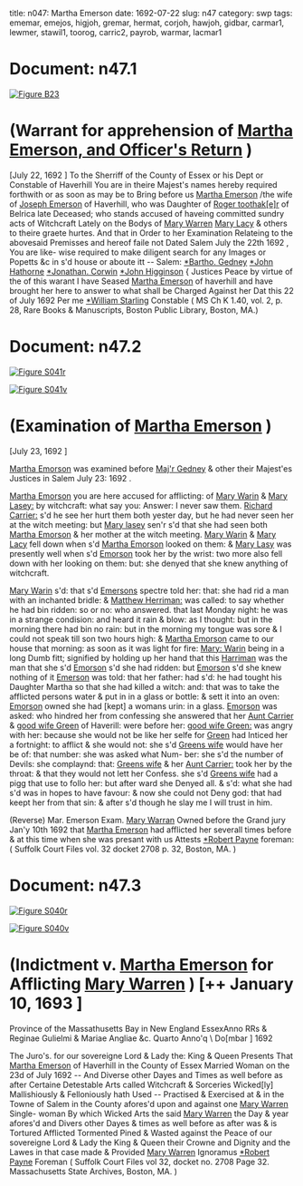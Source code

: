 title: n047: Martha Emerson
date: 1692-07-22
slug: n47
category: swp
tags: ememar, emejos, higjoh, gremar, hermat, corjoh, hawjoh, gidbar, carmar1, lewmer, stawil1, toorog, carric2, payrob, warmar, lacmar1




<div markdown class="doc" id="n47.1">

# Document: n47.1



<span markdown class="figure">[![Figure B23](archives/BPL/gifs/B23.gif)](archives/BPL/LARGE/B23.jpg)</span>


# (Warrant for apprehension of [Martha Emerson, and Officer's Return](/tag/ememar.html) )
[July 22, 1692 ] To the Sherriff of the County of Essex or his Dept or Constable of  Haverhill
You are in theire Majest's names hereby required forthwith or as  soon as may be to Bring before us [Martha Emerson](/tag/ememar.html) /the wife of  [Joseph Emerson](/tag/emejos.html) of Haverhill, who was Daughter of [Roger toothak[e]r](/tag/toorog.html)  of Belrica late Deceased; who stands accused of haveing committed  sundry acts of Witchcraft Lately on the Bodys of [Mary Warren](/tag/warmar.html) [Mary Lacy](/tag/lewmer.html) & others to theire graete hurtes. And that in  Order to her Examination Relateing to the abovesaid Premisses  and hereof faile not Dated Salem July the 22th 1692 , You are like-  wise required to make diligent search for any Images or Popetts  &c in s'd house or aboute itt --
Salem:   [*Bartho. Gedney](/tag/gidbar.html)  [*John Hathorne](/tag/hawjoh.html)  [*Jonathan. Corwin](/tag/corjoh.html)  [*John Higginson](/tag/higjoh.html) {  Justices Peace by virtue of the of this warant I have Seased [Martha Emerson](/tag/ememar.html) of  haverhill and have brought her here to answer to what shall be  Charged Against her Dat this 22 of July 1692 Per me [*William Starling](/tag/stawil1.html)  Constable ( MS Ch K 1.40, vol. 2, p. 28, Rare Books & Manuscripts, Boston Public Library, Boston, MA.)

</div>



<div markdown class="doc" id="n47.2">

# Document: n47.2



<span markdown class="figure">[![Figure S041r](archives/Suffolk/small/S041A.jpg)](archives/Suffolk/large/S041A.jpg)</span>



<span markdown class="figure">[![Figure S041v](archives/Suffolk/small/S041B.jpg)](archives/Suffolk/large/S041B.jpg)</span>


# (Examination of [Martha Emerson](/tag/ememar.html) )

[July 23, 1692 ]

[Martha Emorson](/tag/ememar.html) was examined before [Maj'r Gedney](/tag/gidbar.html) & other their  Majest'es Justices in Salem July 23: 1692 .

[Martha Emorson](/tag/ememar.html) you are here accused for afflicting: of [Mary Warin](/tag/warmar.html)  & [Mary Lasey:](/tag/lacmar1.html) by witchcraft: what say you: Answer: I never saw  them. [Richard Carrier:](/tag/carric2.html) s'd he see her hurt them both yester day,  but he had never seen her at the witch meeting: but [Mary lasey](/tag/lacmar1.html)  sen'r s'd that she had seen both [Martha Emorson](/tag/ememar.html) & her mother at  the witch meeting. [Mary Warin](/tag/warmar.html) & [Mary Lacy](/tag/lacmar1.html) fell down when s'd  [Martha Emorson](/tag/ememar.html) looked on them: & [Mary Lasy](/tag/lacmar1.html) was presently well  when s'd [Emorson](/tag/ememar.html) took her by the wrist: two more also fell down  with her looking on them: but: she denyed that she knew anything  of witchcraft.

[Mary Warin](/tag/warmar.html) s'd: that s'd [Emersons](/tag/ememar.html) spectre told her: that: she had rid  a man with an inchanted bridle: & [Matthew Herriman:](/tag/hermat.html) was called:  to say whether he had bin ridden: so or no: who answered. that last  Monday night: he was in a strange condision: and heard it rain  & blow: as I thought: but in the morning there had bin no rain: but  in the morning my tongue was sore & I could not speak till son two  hours high: & [Martha Emorson](/tag/ememar.html) came to our house that morning: as  soon as it was light for fire: [Mary: Warin](/tag/warmar.html) being in a long Dumb fitt;  signified by holding up her hand that this [Harriman](/tag/hermat.html) was the man  that she s'd [Emorson](/tag/ememar.html) s'd she had ridden: but [Emorson](/tag/ememar.html) s'd she knew  nothing of it [Emerson](/tag/ememar.html) was told: that her father: had s'd: he had  tought his Daughter Martha so that she had killed a witch: and:  that was to take the afflicted persons water & put in in a glass or  bottle: & sett it into an oven: [Emorson](/tag/ememar.html) owned she had [kept] a  womans urin: in a glass. [Emorson](/tag/ememar.html) was asked: who hindred her  from confessing she answered that her [Aunt Carrier](/tag/carmar1.html) & [good wife Green](/tag/gremar.html) of Haverill: were before her: [good wife Green:](/tag/gremar.html) was angry  with her: because she would not be like her selfe for [Green](/tag/gremar.html) had  Inticed her a fortnight: to afflict & she would not: she s'd [Greens wife](/tag/gremar.html) would have her be of: that number: she was asked what Num-  ber: she s'd the number of Devils: she complaynd: that: [Greens wife](/tag/gremar.html)  & her [Aunt Carrier:](/tag/carmar1.html) took her by the throat: & that they would not  lett her Confess. she s'd [Greens wife](/tag/gremar.html) had a pigg that use to follo  her: but after ward she Denyed all. & s'd: what she had s'd was in   hopes to have favour: & now she could not Deny god: that had keept  her from that sin: & after s'd though he slay me I will trust in him.

(Reverse) Mar. Emerson Exam.  [Mary Warran](/tag/warmar.html) Owned before the Grand jury Jan'y 10th  1692 that [Martha Emerson](/tag/ememar.html) had afflicted her severall times before  & at this time when she was presant with us
Attests  [*Robert Payne](/tag/payrob.html) foreman: ( Suffolk Court Files vol. 32 docket 2708 p. 32, Boston, MA. )

</div>



<div markdown class="doc" id="n47.3">

# Document: n47.3



<span markdown class="figure">[![Figure S040r](archives/Suffolk/small/S040A.jpg)](archives/Suffolk/large/S040A.jpg)</span>



<span markdown class="figure">[![Figure S040v](archives/Suffolk/small/S040B.jpg)](archives/Suffolk/large/S040B.jpg)</span>


# (Indictment v. [Martha Emerson](/tag/ememar.html) for Afflicting [Mary Warren](/tag/warmar.html) ) [++ January 10, 1693 ]

Province of the Massathusetts  Bay in New England EssexAnno RRs & Reginae Gulielmi & Mariae Angliae &c. Quarto Anno'q  \ Do[mbar ] 1692

The Juro's. for our sovereigne Lord & Lady the: King & Queen  Presents That [Martha Emerson](/tag/ememar.html) of Haverhill in the County of Essex  Married Woman on the 23d of July 1692 -- And Diverse other Dayes  and Times as well before as after Certaine Detestable Arts called  Witchcraft & Sorceries Wicked[ly] Mallishiously & Felloniously  hath Used -- Practised & Exercised at & in the Towne of Salem in  the County afores'd upon and against one [Mary Warren](/tag/warmar.html) Single-  woman By which Wicked Arts the said [Mary Warren](/tag/warmar.html) the Day & year  afores'd and Divers other Dayes & times as well before as after was  & is Tortured Afflicted Tormented Pined & Wasted against the  Peace of our sovereigne Lord & Lady the King & Queen their Crowne  and Dignity and the Lawes in that case made & Provided
[Mary Warren](/tag/warmar.html)  Ignoramus  [*Robert Payne](/tag/payrob.html)  Foreman ( Suffolk Court Files vol 32, docket no. 2708 Page 32. Massachusetts State Archives, Boston, MA. )

</div>


